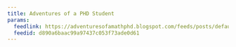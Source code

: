 ```yaml
---
title: Adventures of a PHD Student
params:
  feedlink: https://adventuresofamathphd.blogspot.com/feeds/posts/default
  feedid: d890a6baac99a97437c053f73ade0d61
---
```

